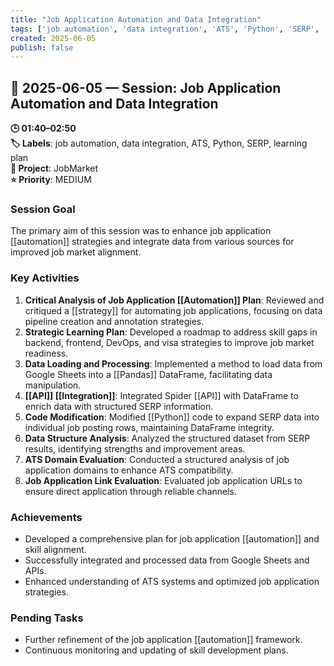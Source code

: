 ```yaml
---
title: "Job Application Automation and Data Integration"
tags: ['job automation', 'data integration', 'ATS', 'Python', 'SERP', 'learning plan']
created: 2025-06-05
publish: false
---
```


## 📅 2025-06-05 — Session: Job Application Automation and Data Integration

**🕒 01:40–02:50**  
**🏷️ Labels**: job automation, data integration, ATS, Python, SERP, learning plan  
**📂 Project**: JobMarket  
**⭐ Priority**: MEDIUM  


### Session Goal
The primary aim of this session was to enhance job application [[automation]] strategies and integrate data from various sources for improved job market alignment.

### Key Activities
1. **Critical Analysis of Job Application [[Automation]] Plan**: Reviewed and critiqued a [[strategy]] for automating job applications, focusing on data pipeline creation and annotation strategies.
2. **Strategic Learning Plan**: Developed a roadmap to address skill gaps in backend, frontend, DevOps, and visa strategies to improve job market readiness.
3. **Data Loading and Processing**: Implemented a method to load data from Google Sheets into a [[Pandas]] DataFrame, facilitating data manipulation.
4. **[[API]] [[Integration]]**: Integrated Spider [[API]] with DataFrame to enrich data with structured SERP information.
5. **Code Modification**: Modified [[Python]] code to expand SERP data into individual job posting rows, maintaining DataFrame integrity.
6. **Data Structure Analysis**: Analyzed the structured dataset from SERP results, identifying strengths and improvement areas.
7. **ATS Domain Evaluation**: Conducted a structured analysis of job application domains to enhance ATS compatibility.
8. **Job Application Link Evaluation**: Evaluated job application URLs to ensure direct application through reliable channels.

### Achievements
- Developed a comprehensive plan for job application [[automation]] and skill alignment.
- Successfully integrated and processed data from Google Sheets and APIs.
- Enhanced understanding of ATS systems and optimized job application strategies.

### Pending Tasks
- Further refinement of the job application [[automation]] framework.
- Continuous monitoring and updating of skill development plans.

